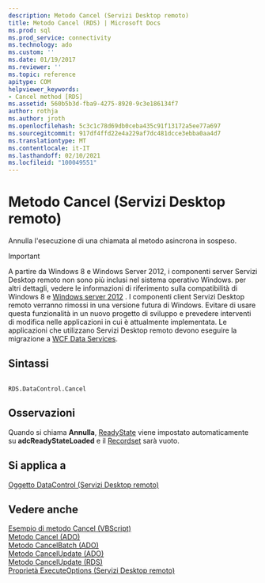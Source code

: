 ```yaml
---
description: Metodo Cancel (Servizi Desktop remoto)
title: Metodo Cancel (RDS) | Microsoft Docs
ms.prod: sql
ms.prod_service: connectivity
ms.technology: ado
ms.custom: ''
ms.date: 01/19/2017
ms.reviewer: ''
ms.topic: reference
apitype: COM
helpviewer_keywords:
- Cancel method [RDS]
ms.assetid: 560b5b3d-fba9-4275-8920-9c3e186134f7
author: rothja
ms.author: jroth
ms.openlocfilehash: 5c3c1c78d69db0ceba435c91f13172a5ee77a697
ms.sourcegitcommit: 917df4ffd22e4a229af7dc481dcce3ebba0aa4d7
ms.translationtype: MT
ms.contentlocale: it-IT
ms.lasthandoff: 02/10/2021
ms.locfileid: "100049551"
---
```

# <a name="cancel-method-rds"></a>Metodo Cancel (Servizi Desktop remoto)
Annulla l'esecuzione di una chiamata al metodo asincrona in sospeso.  
  
> [!IMPORTANT]
>  A partire da Windows 8 e Windows Server 2012, i componenti server Servizi Desktop remoto non sono più inclusi nel sistema operativo Windows. per altri dettagli, vedere le informazioni di riferimento sulla compatibilità di Windows 8 e [Windows server 2012](https://www.microsoft.com/download/details.aspx?id=27416) . I componenti client Servizi Desktop remoto verranno rimossi in una versione futura di Windows. Evitare di usare questa funzionalità in un nuovo progetto di sviluppo e prevedere interventi di modifica nelle applicazioni in cui è attualmente implementata. Le applicazioni che utilizzano Servizi Desktop remoto devono eseguire la migrazione a [WCF Data Services](/dotnet/framework/wcf/).  
  
## <a name="syntax"></a>Sintassi  
  
```  
  
RDS.DataControl.Cancel  
```  
  
## <a name="remarks"></a>Osservazioni  
 Quando si chiama **Annulla**, [ReadyState](./readystate-property-rds.md) viene impostato automaticamente su **adcReadyStateLoaded** e il [Recordset](../ado-api/recordset-object-ado.md) sarà vuoto.  
  
## <a name="applies-to"></a>Si applica a  
 [Oggetto DataControl (Servizi Desktop remoto)](./datacontrol-object-rds.md)  
  
## <a name="see-also"></a>Vedere anche  
 [Esempio di metodo Cancel (VBScript)](./cancel-method-example-vbscript.md)   
 [Metodo Cancel (ADO)](../ado-api/cancel-method-ado.md)   
 [Metodo CancelBatch (ADO)](../ado-api/cancelbatch-method-ado.md)   
 [Metodo CancelUpdate (ADO)](../ado-api/cancelupdate-method-ado.md)   
 [Metodo CancelUpdate (RDS)](./cancelupdate-method-rds.md)   
 [Proprietà ExecuteOptions (Servizi Desktop remoto)](./executeoptions-property-rds.md)